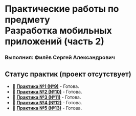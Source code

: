 <h1>Практические работы по предмету<br>
Разработка мобильных приложений (часть 2)</h1>
<h3>Выполнил: Филёв Сергей Александрович</h3>

## Статус практик (проект отсутствует)

- 🥺 <a href="https://github.com/Wolfred32/MobileMireaV2/tree/main/Lesson9">**Практика №1 (№9)**</a> - Готова.
- 🥺 <a href="https://github.com/Wolfred32/MobileMireaV2/tree/main/Lesson10">**Практика №2 (№10)**</a> - Готова.
- 🥺 <a href="https://github.com/Wolfred32/MobileMireaV2/tree/main/Lesson11">**Практика №3 (№11)**</a> - Готова.
- 🥺 <a href="https://github.com/Wolfred32/MobileMireaV2/tree/main/Lesson12">**Практика №4 (№12)**</a> - Готова.
- 🥺 <a href="https://github.com/Wolfred32/MobileMireaV2/tree/main/Lesson13">**Практика №5 (№13)**</a> - Готова.
